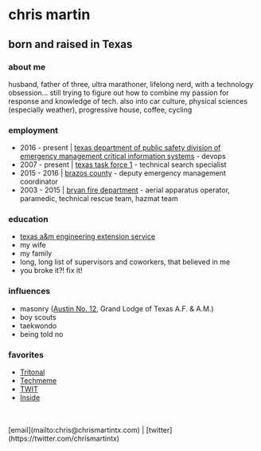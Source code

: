 # chris martin

## born and raised in Texas
### about me
husband, father of three, ultra marathoner, lifelong nerd, with a technology obsession... still trying to figure out how to combine my passion for response and knowledge of tech.  also into car culture, physical sciences (especially weather), progressive house, coffee, cycling

### employment
* 2016 - present | [texas department of public safety division of emergency management critical information systems](https://www.dps.texas.gov/dem/cis/index.htm) - devops<br/>
* 2007 - present | [texas task force 1](https://usar.tamu.edu) - technical search specialist<br/>
* 2015 - 2016 | [brazos county](http://brazosceoc.org) - deputy emergency management coordinator<br/>
* 2003 - 2015 | [bryan fire department](https://www.bryantx.gov/fire/) - aerial apparatus operator, paramedic, technical rescue team, hazmat team

### education
* [texas a&m engineering extension service](https://www.teex.org)<br/>
* my wife<br/>
* my family<br/>
* long, long list of supervisors and coworkers, that believed in me<br/>
* you broke it?! fix it!

### influences
* masonry ([Austin No. 12](http://austinlodge12.com), Grand Lodge of Texas A.F. & A.M.)<br/>
* boy scouts<br/>
* taekwondo<br/>
* being told no

### favorites
* [Tritonal](http://tritonalmusic.com)<br/>
* [Techmeme](https://techmeme.com)<br/>
* [TWIT](https://twit.tv)<br/>
* [Inside](https://inside.com)<br/>
<br/>
<br/>
[email](mailto:chris@chrismartintx.com) | [twitter](https://twitter.com/chrismartintx)
